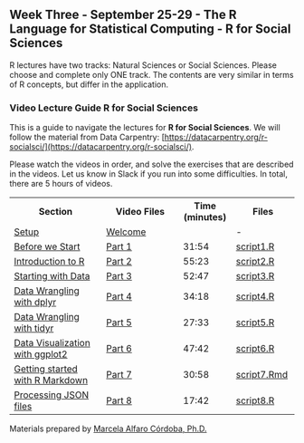 ## Week Three - September 25-29 - The R Language for Statistical Computing - R for Social Sciences

R lectures have two tracks: Natural Sciences or Social Sciences. Please choose and complete only ONE track. The contents are very similar in terms of R concepts, but differ in the application. 

### Video Lecture Guide R for Social Sciences

This is a guide to navigate the lectures for **R for Social Sciences**. We will follow the material from Data Carpentry: [https://datacarpentry.org/r-socialsci/](https://datacarpentry.org/r-socialsci/).

Please watch the videos in order, and solve the exercises that are described in the videos. Let us know in Slack if you run into some difficulties. In total, there are 5 hours of videos.

<table style="width:100%">
  <tr>
    <th width="30%">  Section </th>
    <th width="25%">  Video Files </th>
    <th width="5%">   Time (minutes) </th>
    <th width="10%">   Files </th>
  </tr>
  <tr>
    <td width="30%">  <a href="https://datacarpentry.org/r-socialsci/index.html"> Setup</a> </td>
    <td width="25%">  <a href=" "> Welcome </a> </td>
    <td width="5%">    </td>
    <td width="10%">  - </td>
  </tr>
  <tr>
    <td width="30%">  <a href="https://datacarpentry.org/r-socialsci/00-intro.html">Before we Start</a>  </td>
    <td width="25%">  <a href="https://vimeo.com/manage/videos/851552159"> Part 1 </a> </td>
    <td width="5%">  31:54 </td>
    <td width="10%">    <a href="scripts/script1.R"> script1.R </a>  </td>
  </tr>
  <tr>
    <td width="30%">  <a href="https://datacarpentry.org/r-socialsci/01-intro-to-r.html">Introduction to R</a>  </td>
    <td width="25%">  <a href="https://vimeo.com/manage/videos/851552372"> Part 2 </a> </td>
    <td width="5%">  55:23 </td>
    <td width="10%">    <a href="scripts/script2.R"> script2.R </a>  </td>
  </tr>
  <tr>
    <td width="30%">  <a href="https://datacarpentry.org/r-socialsci/02-starting-with-data.html">Starting with Data</a>  </td>
    <td width="25%">  <a href="https://vimeo.com/manage/videos/851552824"> Part 3 </a> </td>
    <td width="5%">  52:47 </td>
    <td width="10%">    <a href="scripts/script3.R"> script3.R </a>  </td>
  </tr>
  <tr>
    <td width="30%">  <a href="https://datacarpentry.org/r-socialsci/03-dplyr.html">Data Wrangling with dplyr</a> </td>
    <td width="25%">  <a href="https://vimeo.com/manage/videos/851553339"> Part 4 </a> </td>
    <td width="5%">  34:18 </td>
    <td width="10%">    <a href="scripts/script4.R"> script4.R </a>  </td>
  </tr>
  <tr>
    <td width="30%">  <a href="https://datacarpentry.org/r-socialsci/04-tidyr.html">Data Wrangling with tidyr</a> </td>
    <td width="25%">  <a href="https://vimeo.com/manage/videos/851553665"> Part 5 </a> </td>
    <td width="5%">  27:33 </td>
    <td width="10%">    <a href="scripts/script5.R"> script5.R </a>  </td>
  </tr>
  <tr>
    <td width="30%">  <a href="https://datacarpentry.org/r-socialsci/05-ggplot2.html">Data Visualization with ggplot2</a>  </td>
    <td width="25%">  <a href="https://vimeo.com/manage/videos/851553926"> Part 6 </a> </td>
    <td width="5%">  47:42 </td>
    <td width="10%">    <a href="scripts/script6.R"> script6.R </a>  </td>
  </tr>
  <tr>
    <td width="30%"> <a href="https://datacarpentry.org/r-socialsci/06-rmarkdown.html"> Getting started with R Markdown </a>  </td>
    <td width="25%">  <a href="https://vimeo.com/manage/videos/851554312"> Part 7 </a> </td>
    <td width="5%">  30:58 </td>
    <td width="10%">    <a href="scripts/script7.Rmd"> script7.Rmd </a>  </td>
  </tr>
  <tr>
    <td width="30%"> <a href="https://datacarpentry.org/r-socialsci/07-json.html">Processing JSON files</a>  </td>
    <td width="25%">  <a href="https://vimeo.com/manage/videos/851554622"> Part 8 </a> </td>
    <td width="5%">  17:42 </td>
    <td width="10%">    <a href="scripts/script8.R"> script8.R </a>  </td>
  </tr>
</table>

Materials prepared by [Marcela Alfaro Córdoba, Ph.D.](https://malfaro.netlify.app/)
